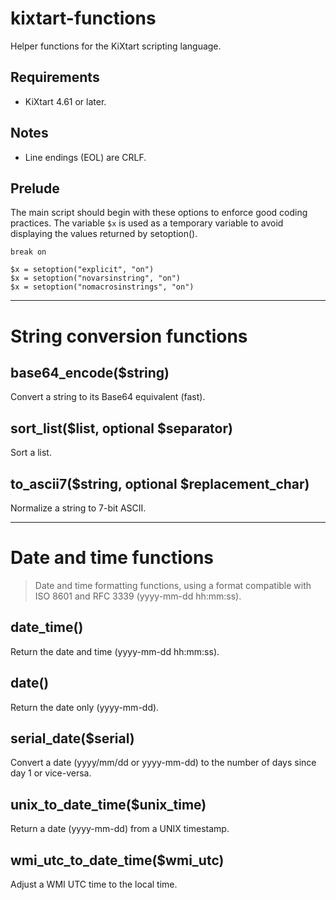 # kixtart-functions
Helper functions for the KiXtart scripting language.

## Requirements
- KiXtart 4.61 or later.

## Notes
- Line endings (EOL) are CRLF.

## Prelude
The main script should begin with these options to enforce good coding practices. The variable `$x` is used as a temporary variable to avoid displaying the values returned by setoption().

```kix
break on

$x = setoption("explicit", "on")
$x = setoption("novarsinstring", "on")
$x = setoption("nomacrosinstrings", "on")
```

---

# String conversion functions

## base64_encode($string)
Convert a string to its Base64 equivalent (fast).

## sort_list($list, optional $separator)
Sort a list.

## to_ascii7($string, optional $replacement_char)
Normalize a string to 7-bit ASCII.

---

# Date and time functions
> Date and time formatting functions, using a format compatible with ISO 8601 and RFC 3339 (yyyy-mm-dd hh:mm:ss).

## date_time()
Return the date and time (yyyy-mm-dd hh:mm:ss).

## date()
Return the date only (yyyy-mm-dd).

## serial_date($serial)
Convert a date (yyyy/mm/dd or yyyy-mm-dd) to the number of days since day 1 or vice-versa.

## unix_to_date_time($unix_time)
Return a date (yyyy-mm-dd) from a UNIX timestamp.

## wmi_utc_to_date_time($wmi_utc)
Adjust a WMI UTC time to the local time.

